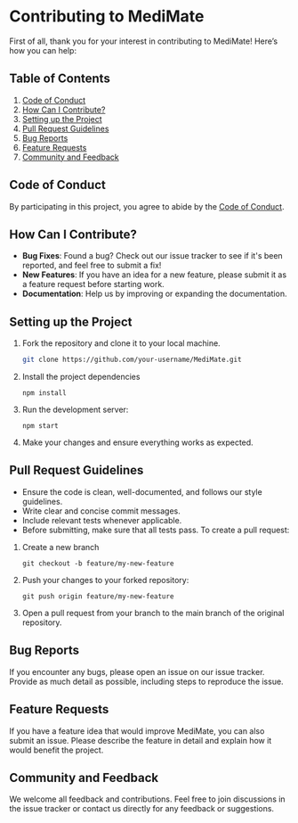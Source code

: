 # Contributing to MediMate

First of all, thank you for your interest in contributing to MediMate! Here’s how you can help:

## Table of Contents
1. [Code of Conduct](#code-of-conduct)
2. [How Can I Contribute?](#how-can-i-contribute)
3. [Setting up the Project](#setting-up-the-project)
4. [Pull Request Guidelines](#pull-request-guidelines)
5. [Bug Reports](#bug-reports)
6. [Feature Requests](#feature-requests)
7. [Community and Feedback](#community-and-feedback)

## Code of Conduct

By participating in this project, you agree to abide by the [Code of Conduct](./CODE_OF_CONDUCT.md).

## How Can I Contribute?

- **Bug Fixes**: Found a bug? Check out our issue tracker to see if it's been reported, and feel free to submit a fix!
- **New Features**: If you have an idea for a new feature, please submit it as a feature request before starting work.
- **Documentation**: Help us by improving or expanding the documentation.
  
## Setting up the Project

1. Fork the repository and clone it to your local machine.
   ```bash
   git clone https://github.com/your-username/MediMate.git
   ```
2. Install the project dependencies
   ```
   npm install
   ```
3. Run the development server:
  
   ```
   npm start
   ```
4. Make your changes and ensure everything works as expected.
## Pull Request Guidelines
- Ensure the code is clean, well-documented, and follows our style guidelines.
- Write clear and concise commit messages.
- Include relevant tests whenever applicable.
- Before submitting, make sure that all tests pass.
To create a pull request:

1. Create a new branch

   ```
   git checkout -b feature/my-new-feature
   ```
2. Push your changes to your forked repository:
   ```
   git push origin feature/my-new-feature
   ```
3. Open a pull request from your branch to the main branch of the original repository.
## Bug Reports
If you encounter any bugs, please open an issue on our issue tracker. Provide as much detail as possible, including steps to reproduce the issue.

## Feature Requests
If you have a feature idea that would improve MediMate, you can also submit an issue. Please describe the feature in detail and explain how it would benefit the project.

## Community and Feedback
We welcome all feedback and contributions. Feel free to join discussions in the issue tracker or contact us directly for any feedback or suggestions.
